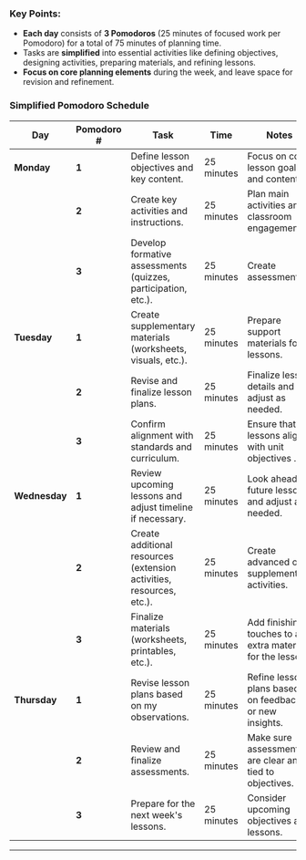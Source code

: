 ### Key Points:
- **Each day** consists of **3 Pomodoros** (25 minutes of focused work per Pomodoro) for a total of 75 minutes of planning time.
- Tasks are **simplified** into essential activities like defining objectives, designing activities, preparing materials, and refining lessons.
- **Focus on core planning elements** during the week, and leave space for revision and refinement.

### **Simplified Pomodoro Schedule**

| **Day**        | **Pomodoro #** | **Task**                                                            | **Time**   | **Notes**                                                   |
|----------------|----------------|---------------------------------------------------------------------|-----------|-------------------------------------------------------------|
| **Monday**     | **1**          | Define lesson objectives and key content.                           | 25 minutes | Focus on core lesson goals and content.                     |
|                | **2**          | Create key activities and instructions.                             | 25 minutes | Plan main activities and classroom engagement.              |
|                | **3**          | Develop formative assessments (quizzes, participation, etc.).       | 25 minutes | Create assessments.        |
| **Tuesday**    | **1**          | Create supplementary materials (worksheets, visuals, etc.).         | 25 minutes | Prepare support materials for lessons.                      |
|                | **2**          | Revise and finalize lesson plans.                                   | 25 minutes | Finalize lesson details and adjust as needed.                |
|                | **3**          | Confirm alignment with standards and curriculum.                    | 25 minutes | Ensure that lessons align with unit objectives     .        |
| **Wednesday**  | **1**          | Review upcoming lessons and adjust timeline if necessary.           | 25 minutes | Look ahead at future lessons and adjust as needed.          |
|                | **2**          | Create additional resources (extension activities, resources, etc.).| 25 minutes | Create advanced or supplementary activities.                 |
|                | **3**          | Finalize materials (worksheets, printables, etc.).                  | 25 minutes | Add finishing touches to any extra materials for the lesson.|
| **Thursday**   | **1**          | Revise lesson plans based on my observations.                       | 25 minutes | Refine lesson plans based on feedback or new insights.      |
|                | **2**          | Review and finalize assessments.                                    | 25 minutes | Make sure assessments are clear and tied to objectives. |
|                | **3**          | Prepare for the next week's lessons.                                | 25 minutes | Consider upcoming objectives and lessons.        |

---


